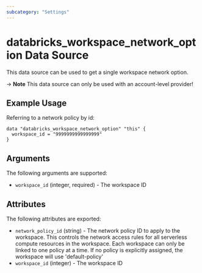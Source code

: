 ```yaml
---
subcategory: "Settings"
---
```

# databricks_workspace_network_option Data Source
This data source can be used to get a single workspace network option.

-> **Note** This data source can only be used with an account-level provider!

## Example Usage
Referring to a network policy by id:

```hcl
data "databricks_workspace_network_option" "this" {
  workspace_id = "9999999999999999"
}
```

## Arguments
The following arguments are supported:
* `workspace_id` (integer, required) - The workspace ID

## Attributes
The following attributes are exported:
* `network_policy_id` (string) - The network policy ID to apply to the workspace. This controls the network access rules
  for all serverless compute resources in the workspace. Each workspace can only be
  linked to one policy at a time. If no policy is explicitly assigned,
  the workspace will use 'default-policy'
* `workspace_id` (integer) - The workspace ID